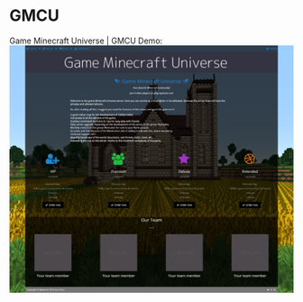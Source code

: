 # GMCU
Game Minecraft Universe | GMCU Demo:
![alt text](images/screencapture-velfan-ru-portfolio-gmcu-2020-04-12-04_38_30.png)
